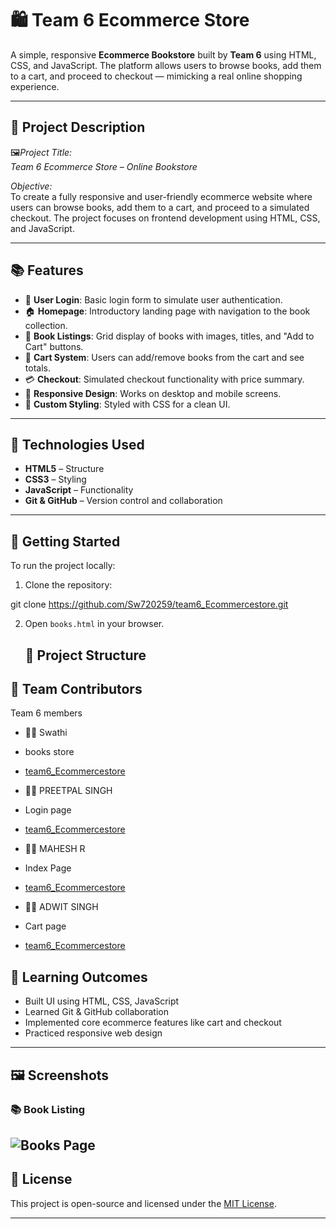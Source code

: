 
# 🛍️ Team 6 Ecommerce Store

A simple, responsive **Ecommerce Bookstore** built by **Team 6** using HTML, CSS, and JavaScript. The platform allows users to browse books, add them to a cart, and proceed to checkout — mimicking a real online shopping experience.

---

## 📘 Project Description

🖼️*Project Title:*  
*Team 6 Ecommerce Store – Online Bookstore*

*Objective:*  
To create a fully responsive and user-friendly ecommerce website where users can browse books, add them to a cart, and proceed to a simulated checkout. The project focuses on frontend development using HTML, CSS, and JavaScript.

---

## 📚 Features

- 🔐 **User Login**: Basic login form to simulate user authentication.
- 🏠 **Homepage**: Introductory landing page with navigation to the book collection.
- 📖 **Book Listings**: Grid display of books with images, titles, and "Add to Cart" buttons.
- 🛒 **Cart System**: Users can add/remove books from the cart and see totals.
- 💳 **Checkout**: Simulated checkout functionality with price summary.
- 📱 **Responsive Design**: Works on desktop and mobile screens.
- 🎨 **Custom Styling**: Styled with CSS for a clean UI.

---

## 🧰 Technologies Used

- **HTML5** – Structure
- **CSS3** – Styling
- **JavaScript** – Functionality
- **Git & GitHub** – Version control and collaboration

---

## 🚀 Getting Started

To run the project locally:

1. Clone the repository:

git clone https://github.com/Sw720259/team6_Ecommercestore.git

2. Open `books.html` in your browser.

   ## 📂 Project Structure

## 👥 Team Contributors
 Team 6 members
- 👩‍💻 Swathi  
- books store 
- [team6_Ecommercestore](https://github.com/Sw720259/team6_Ecommercestore)

- 👨‍💻  PREETPAL SINGH
- Login page 
- [team6_Ecommercestore](https://github.com/preetpalbugs/team6_EcommerceStore)

- 👨‍💻   MAHESH R 
- Index Page
- [team6_Ecommercestore](https://github.com/MAHESH0/team6_EcommerceStore)

- 👩‍💻  ADWIT SINGH
- Cart page
- [team6_Ecommercestore](https://github.com/adwit12/team6_Ecommercestore)


## 🧠 Learning Outcomes

- Built UI using HTML, CSS, JavaScript
- Learned Git & GitHub collaboration
- Implemented core ecommerce features like cart and checkout
- Practiced responsive web design

---
## 🖼️ Screenshots

### 📚 Book Listing
![Books Page](screenshots/Screenshot_2025-05-20_193936.png)
---


## 📄 License

This project is open-source and licensed under the [MIT License](https://opensource.org/licenses/MIT).

---


